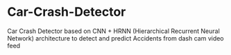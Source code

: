 # Car-Crash-Detector
 Car Crash Detector based on CNN + HRNN (Hierarchical Recurrent Neural Network) architecture to detect and predict Accidents from dash cam video feed
